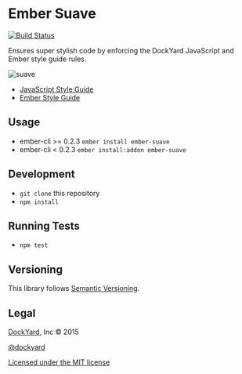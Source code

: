 # Ember Suave

[![Build Status](https://travis-ci.org/dockyard/ember-suave.svg?branch=master)](https://travis-ci.org/dockyard/ember-suave)

Ensures super stylish code by enforcing the DockYard JavaScript and
Ember style guide rules.

![suave](http://i.imgur.com/zM1X686.gif)

* [JavaScript Style Guide](https://github.com/dockyard/styleguides/blob/master/javascript.md)
* [Ember Style Guide](https://github.com/dockyard/styleguides/blob/master/ember.md)

## Usage

* ember-cli >= 0.2.3 `ember install ember-suave`
* ember-cli < 0.2.3 `ember install:addon ember-suave`

## Development

* `git clone` this repository
* `npm install`

## Running Tests

* `npm test`

## Versioning

This library follows [Semantic Versioning](http://semver.org).

## Legal

[DockYard](http://dockyard.com), Inc &copy; 2015

[@dockyard](http://twitter.com/dockyard)

[Licensed under the MIT license](http://www.opensource.org/licenses/mit-license.php)

